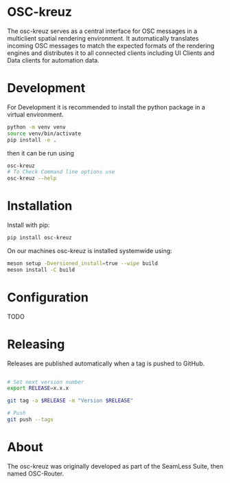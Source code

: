 # OSC-kreuz
The osc-kreuz serves as a central interface for OSC messages in a multiclient spatial rendering environment. It automatically translates incoming OSC messages to match the expected formats of the rendering engines and distributes it to all connected clients including UI Clients and Data clients for automation data.

# Development
For Development it is recommended to install the python package in a virtual environment.
``` bash
python -m venv venv
source venv/bin/activate
pip install -e .
```
then it can be run using 
```bash
osc-kreuz
# To Check Command line options use
osc-kreuz --help
``` 

# Installation
Install with pip:
```bash
pip install osc-kreuz
```

On our machines osc-kreuz is installed systemwide using:
``` bash
meson setup -Dversioned_install=true --wipe build
meson install -C build
```

# Configuration
TODO

# Releasing

Releases are published automatically when a tag is pushed to GitHub.

``` bash

# Set next version number
export RELEASE=x.x.x

git tag -a $RELEASE -m "Version $RELEASE"

# Push
git push --tags
```
# About
The osc-kreuz was originally developed as part of the SeamLess Suite, then named OSC-Router.